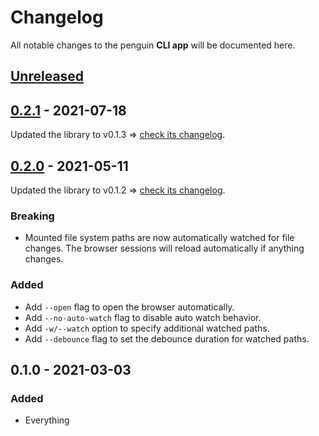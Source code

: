 # Changelog

All notable changes to the penguin **CLI app** will be documented here.


## [Unreleased]

## [0.2.1] - 2021-07-18

Updated the library to v0.1.3 ⇒ [check its changelog](../lib/CHANGELOG.md#013---2021-07-18).


## [0.2.0] - 2021-05-11

Updated the library to v0.1.2 ⇒ [check its changelog](../lib/CHANGELOG.md#012---2021-05-10).

### Breaking
- Mounted file system paths are now automatically watched for file changes. The
  browser sessions will reload automatically if anything changes.

### Added
- Add `--open` flag to open the browser automatically.
- Add `--no-auto-watch` flag to disable auto watch behavior.
- Add `-w/--watch` option to specify additional watched paths.
- Add `--debounce` flag to set the debounce duration for watched paths.


## 0.1.0 - 2021-03-03
### Added
- Everything


[Unreleased]: https://github.com/LukasKalbertodt/penguin/compare/app-v0.2.1...HEAD
[0.2.1]: https://github.com/LukasKalbertodt/penguin/compare/app-v0.2.0...app-v0.2.1
[0.2.0]: https://github.com/LukasKalbertodt/penguin/compare/app-v0.1.0...app-v0.2.0
